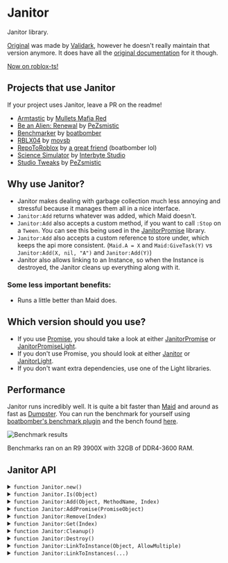 # Janitor
Janitor library.

[Original](https://github.com/RoStrap/Events/blob/master/Janitor.lua) was made by [Validark](https://github.com/Validark), however he doesn't really maintain that version anymore. It does have all the [original documentation](https://rostrap.github.io/Libraries/Events/Janitor/) for it though.

[Now on roblox-ts!](https://www.npmjs.com/package/@rbxts/janitor)

## Projects that use Janitor

If your project uses Janitor, leave a PR on the readme!

- [Armtastic](https://www.roblox.com/games/6242582774/SHOP-Armtastic-Alpha) by [Mullets Mafia Red](https://www.roblox.com/groups/9160772/Mullet-Mafia-Red#!/about)
- [Be an Alien: Renewal](https://www.roblox.com/games/463915360/Be-an-Alien-Renewal) by [PeZsmistic](https://www.roblox.com/users/121643/profile)
- [Benchmarker](https://www.roblox.com/library/5853950046/Benchmarker) by [boatbomber](https://www.roblox.com/users/33655127/profile/)
- [RBLX04](https://www.roblox.com/games/5040794421/RBLX04-A-ROBLOX-2004-Simulation) by [movsb](https://www.roblox.com/games/5040794421/RBLX04-A-ROBLOX-2004-Simulation)
- [RepoToRoblox](https://www.roblox.com/library/6284281701/RepoToRoblox) by [a great friend](https://www.roblox.com/users/33655127/profile) (boatbomber lol)
- [Science Simulator](https://www.roblox.com/games/5414779423/5M-EVENT-Science-Simulator) by [Interbyte Studio](https://www.roblox.com/groups/5126818/Interbyte-Studio#!/about)
- [Studio Tweaks](https://www.roblox.com/library/5601031949/Studio-Tweaks) by [PeZsmistic](https://www.roblox.com/users/121643/profile)

## Why use Janitor?

- Janitor makes dealing with garbage collection much less annoying and stressful because it manages them all in a nice interface.
- `Janitor:Add` returns whatever was added, which Maid doesn't.
- `Janitor:Add` also accepts a custom method, if you want to call `:Stop` on a `Tween`. You can see this being used in the [JanitorPromise](https://github.com/howmanysmall/Janitor/blob/main/src/JanitorPromise/init.lua#L77) library.
- `Janitor:Add` also accepts a custom reference to store under, which keeps the api more consistent. (`Maid.A = X` and `Maid:GiveTask(Y)` vs `Janitor:Add(X, nil, "A")` and `Janitor:Add(Y)`)
- Janitor also allows linking to an Instance, so when the Instance is destroyed, the Janitor cleans up everything along with it.

### Some less important benefits:

- Runs a little better than Maid does.

## Which version should you use?

- If you use [Promise](https://github.com/evaera/roblox-lua-promise), you should take a look at either [JanitorPromise](https://github.com/howmanysmall/Janitor/tree/main/src/JanitorPromise) or [JanitorPromiseLight](https://github.com/howmanysmall/Janitor/blob/main/src/JanitorPromiseLight.lua).
- If you don't use Promise, you should look at either [Janitor](https://github.com/howmanysmall/Janitor/tree/main/src/Janitor) or [JanitorLight](https://github.com/howmanysmall/Janitor/blob/main/src/JanitorLight.lua).
- If you don't want extra dependencies, use one of the Light libraries.

## Performance

Janitor runs incredibly well. It is quite a bit faster than [Maid](https://github.com/Quenty/NevermoreEngine/blob/version2/Modules/Shared/Events/Maid.lua) and around as fast as [Dumpster](https://gist.github.com/Fraktality/f0ab4ad950698e9f08bb01bea486845e). You can run the benchmark for yourself using [boatbomber's benchmark plugin](https://devforum.roblox.com/t/benchmarker-plugin-compare-function-speeds-with-graphs-percentiles-and-more/829912) and the bench found [here](https://github.com/boatbomber/BenchmarkerLibrary).

![Benchmark results](https://cdn.discordapp.com/attachments/507950082285502465/807365433388433408/unknown.png)

Benchmarks ran on an R9 3900X with 32GB of DDR4-3600 RAM.

## Janitor API

<details>
<summary><code>function Janitor.new()</code></summary>

Instantiates a new Janitor object.

**Returns:**  
`[Janitor]`

</details>

<details>
<summary><code>function Janitor.Is(Object)</code></summary>

Determines if the passed object is a Janitor.

**Parameters:**
- `[any] Object`  
The object you are checking.

**Returns:**  
`[boolean]` Whether or not the object is a Janitor.

</details>

<details>
<summary><code>function Janitor:Add(Object, MethodName, Index)</code></summary>

Adds an `Object` to Janitor for later cleanup, where `MethodName` is the key of the method within `Object` which should be called at cleanup time. If the `MethodName` is `true` the `Object` itself will be called instead. If passed an index it will occupy a namespace which can be `Remove()`d or overwritten. Returns the `Object`.

**Parameters:**
- `[any] Object`  
The object you want to clean up.
- `[string | true?] MethodName`
The name of the method that will be used to clean up. If not passed, it will first check if the object's type exists in TypeDefaults, and if that doesn't exist, it assumes `Destroy`.
- `[any?] Index`  
The index that can be used to clean up the object manually.

**Returns:**  
`[any]` The object that was passed.

</details>

<details>
<summary><code>function Janitor:AddPromise(PromiseObject)</code></summary>

Adds a promise to the janitor. If the janitor is cleaned up and the promise is not completed, the promise will be cancelled.

**Parameters:**
- `[Promise] PromiseObject`  
The promise you want to add to the janitor.

**Returns:**  
`[Promise]`

</details>

<details>
<summary><code>function Janitor:Remove(Index)</code></summary>

Cleans up whatever `Object` was set to this namespace by the 3rd parameter of `:Add()`.

**Parameters:**
- `[any] Index`  
The index you want to remove.

**Returns:**  
`[Janitor]` The same janitor, for chaining reasons.

</details>

<details>
<summary><code>function Janitor:Get(Index)</code></summary>

Gets whatever object is stored with the given index, if it exists. This was added since Maid allows getting the task using `__index`.

**Parameters:**
- `[any] Index`  
The index that the object is stored under.

**Returns:**  
`[any?]` This will return the object if it is found, but it won't return anything if it doesn't exist.

</details>

<details>
<summary><code>function Janitor:Cleanup()</code></summary>

Calls each Object's `MethodName` (or calls the Object if `MethodName == true`) and removes them from the Janitor. Also clears the namespace. This function is also called when you call a Janitor Object (so it can be used as a destructor callback).

**Returns:**  
`[void]`

</details>

<details>
<summary><code>function Janitor:Destroy()</code></summary>

Calls `:Cleanup()` and renders the Janitor unusable.

**Returns:**  
`[void]`

</details>

<details>
<summary><code>function Janitor:LinkToInstance(Object, AllowMultiple)</code></summary>

"Links" this Janitor to an Instance, such that the Janitor will `Cleanup` when the Instance is `Destroyed()` and garbage collected. A Janitor may only be linked to one instance at a time, unless `AllowMultiple` is true. When called with a truthy `AllowMultiple` parameter, the Janitor will "link" the Instance without overwriting any previous links, and will also not be overwritable. When called with a falsy `AllowMultiple` parameter, the Janitor will overwrite the previous link which was also called with a falsy `AllowMultiple` parameter, if applicable.

**Parameters:**
- `[Instance] Object`  
The instance you want to link the Janitor to.
- `[boolean?] AllowMultiple`  
Whether or not to allow multiple links on the same Janitor.

**Returns:**  
`[RbxScriptConnection]` A pseudo RBXScriptConnection that can be disconnected.

</details>

<details>
<summary><code>function Janitor:LinkToInstances(...)</code></summary>

Links several instances to a janitor, which is then returned.

**Parameters:**
- `[...Instance] ...`  
All the instances you want linked.

**Returns:**  
`[Janitor]` A janitor that can be used to manually disconnect all LinkToInstances.

</details>
